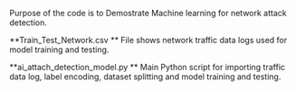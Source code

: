 Purpose of the code is to Demostrate Machine learning for network attack detection.

**Train_Test_Network.csv **
File shows network traffic data logs used for model training and testing.

**ai_attach_detection_model.py **
Main Python script for importing traffic data log, label encoding, dataset splitting and model training and testing. 
